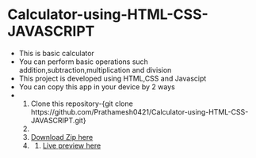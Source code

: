 # Calculator-using-HTML-CSS-JAVASCRIPT
<ul>
    <li>This is basic calculator</li>
    <li>You can perform basic operations such addition,subtraction,multiplication and
    division</li>
    <li>This project is developed using HTML,CSS and Javascipt</li>
    <li>You can copy this app in your device by 2 ways<li>
    <ol>
    <li>Clone this repository-{git clone https://github.com/Prathamesh0421/Calculator-using-HTML-CSS-JAVASCRIPT.git} <li><br>
    <li> <a href = "https://github.com/Prathamesh0421/Calculator-using-HTML-CSS-JAVASCRIPT/archive/refs/heads/main.zip">Download Zip here<li> 
    <ol> 
    <li><a href="https://prathamesh0421.github.io/Calculator-using-HTML-CSS-JAVASCRIPT/">Live preview here</a>
</ul>
